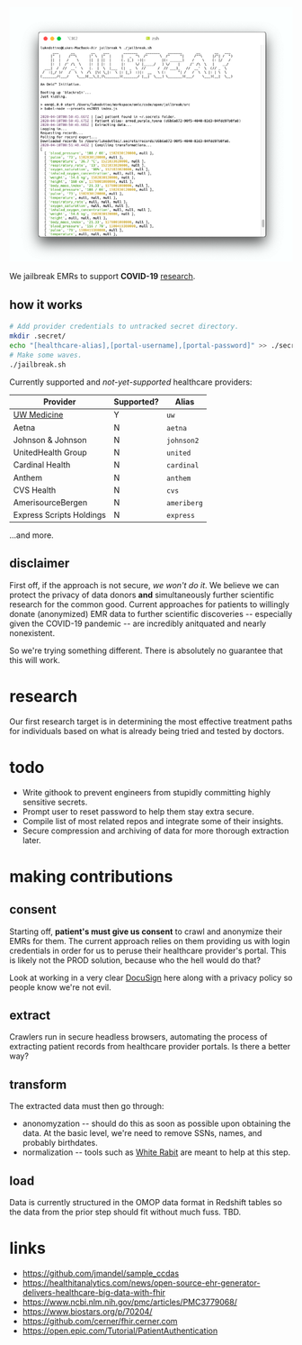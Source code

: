 
![](/res/screenshot.png)

We jailbreak EMRs to support **COVID-19** [research](#research).

## how it works

```sh
# Add provider credentials to untracked secret directory.
mkdir .secret/
echo "[healthcare-alias],[portal-username],[portal-password]" >> ./secret/creds.csv
# Make some waves.
./jailbreak.sh
```

Currently supported and _not-yet-supported_ healthcare providers:

Provider | Supported? | Alias |
--- | --- | --- |
[UW Medicine](https://www.uwmedicine.org/) | Y | `uw` |
Aetna | N | `aetna` |
Johnson & Johnson | N | `johnson2` |
UnitedHealth Group | N | `united` |
Cardinal Health | N | `cardinal` |
Anthem | N | `anthem` |
CVS Health | N | `cvs` |
AmerisourceBergen | N | `ameriberg` |
Express Scripts Holdings  | N | `express` |

...and more.

## disclaimer 

First off, if the approach is not secure, *we won't do it*.  We believe we can protect the privacy of data donors **and** simultaneously further scientific research for the common good.  Current approaches for patients to willingly donate (anonymized) EMR data to further scientific discoveries -- especially given the COVID-19 pandemic -- are incredibly anitquated and nearly nonexistent.

So we're trying something different.  There is absolutely no guarantee that this will work.

# research

Our first research target is in determining the most effective treatment paths for individuals based on what is already being tried and tested by doctors.

# todo
- Write githook to prevent engineers from stupidly committing highly sensitive secrets.
- Prompt user to reset password to help them stay extra secure. 
- Compile list of most related repos and integrate some of their insights.
- Secure compression and archiving of data for more thorough extraction later.

# making contributions
## consent
Starting off, **patient's must give us consent** to crawl and anonymize their EMRs for them.  The current approach relies on them providing us with login credentials in order for us to peruse their healthcare provider's portal.  This is likely not the PROD solution, because who the hell would do that?

Look at working in a very clear [DocuSign](https://www.docusign.com/) here along with a privacy policy so people know we're not evil.

## extract 
Crawlers run in secure headless browsers, automating the process of extracting patient records from healthcare provider portals.  Is there a better way? 

## transform 
The extracted data must then go through: 
* anonomyzation -- should do this as soon as possible upon obtaining the data.  At the basic level, we're need to remove SSNs, names, and probably birthdates.
* normalization -- tools such as [White Rabit](https://github.com/OHDSI/WhiteRabbit) are meant to help at this step.

## load 
Data is currently structured in the OMOP data format in Redshift tables so the data from the prior step should fit without much fuss.  TBD.

# links

- https://github.com/jmandel/sample_ccdas
- https://healthitanalytics.com/news/open-source-ehr-generator-delivers-healthcare-big-data-with-fhir
- https://www.ncbi.nlm.nih.gov/pmc/articles/PMC3779068/
- https://www.biostars.org/p/70204/
- https://github.com/cerner/fhir.cerner.com
- https://open.epic.com/Tutorial/PatientAuthentication
